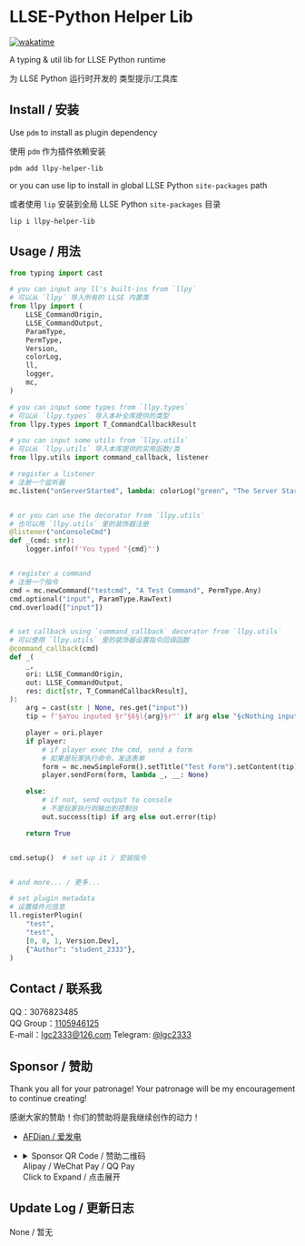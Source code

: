 <!-- markdownlint-disable MD033 MD036 -->

# LLSE-Python Helper Lib

[![wakatime](https://wakatime.com/badge/user/b61b0f9a-f40b-4c82-bc51-0a75c67bfccf/project/dcd72d53-ac99-4567-a96a-e3de0d0b6836.svg)](https://wakatime.com/badge/user/b61b0f9a-f40b-4c82-bc51-0a75c67bfccf/project/dcd72d53-ac99-4567-a96a-e3de0d0b6836)

A typing & util lib for LLSE Python runtime

为 LLSE Python 运行时开发的 类型提示/工具库

## Install / 安装

Use `pdm` to install as plugin dependency

使用 `pdm` 作为插件依赖安装

```shell
pdm add llpy-helper-lib
```

or you can use lip to install in global LLSE Python `site-packages` path

或者使用 `lip` 安装到全局 LLSE Python `site-packages` 目录

```shell
lip i llpy-helper-lib
```

## Usage / 用法

```py
from typing import cast

# you can input any ll's built-ins from `llpy`
# 可以从 `llpy` 导入所有的 LLSE 内置类
from llpy import (
    LLSE_CommandOrigin,
    LLSE_CommandOutput,
    ParamType,
    PermType,
    Version,
    colorLog,
    ll,
    logger,
    mc,
)

# you can input some types from `llpy.types`
# 可以从 `llpy.types` 导入本补全库提供的类型
from llpy.types import T_CommandCallbackResult

# you can input some utils from `llpy.utils`
# 可以从 `llpy.utils` 导入本库提供的实用函数/类
from llpy.utils import command_callback, listener

# register a listener
# 注册一个监听器
mc.listen("onServerStarted", lambda: colorLog("green", "The Server Started!"))


# or you can use the decorator from `llpy.utils`
# 也可以用 `llpy.utils` 里的装饰器注册
@listener("onConsoleCmd")
def _(cmd: str):
    logger.info(f'You typed "{cmd}"')


# register a command
# 注册一个指令
cmd = mc.newCommand("testcmd", "A Test Command", PermType.Any)
cmd.optional("input", ParamType.RawText)
cmd.overload(["input"])


# set callback using `command_callback` decorator from `llpy.utils`
# 可以使用 `llpy.utils` 里的装饰器设置指令回调函数
@command_callback(cmd)
def _(
    _,
    ori: LLSE_CommandOrigin,
    out: LLSE_CommandOutput,
    res: dict[str, T_CommandCallbackResult],
):
    arg = cast(str | None, res.get("input"))
    tip = f'§aYou inputed §r"§6§l{arg}§r"' if arg else "§cNothing inputted!"

    player = ori.player
    if player:
        # if player exec the cmd, send a form
        # 如果是玩家执行命令，发送表单
        form = mc.newSimpleForm().setTitle("Test Form").setContent(tip)
        player.sendForm(form, lambda _, __: None)

    else:
        # if not, send output to console
        # 不是玩家执行则输出到控制台
        out.success(tip) if arg else out.error(tip)

    return True


cmd.setup()  # set up it / 安装指令


# and more... / 更多...

# set plugin metadata
# 设置插件元信息
ll.registerPlugin(
    "test",
    "test",
    [0, 0, 1, Version.Dev],
    {"Author": "student_2333"},
)
```

## Contact / 联系我

QQ：3076823485  
QQ Group：[1105946125](https://jq.qq.com/?_wv=1027&k=Z3n1MpEp)  
E-mail：<lgc2333@126.com>
Telegram: [@lgc2333](https://t.me/lgc2333)

## Sponsor / 赞助

Thank you all for your patronage! Your patronage will be my encouragement to continue creating!

感谢大家的赞助！你们的赞助将是我继续创作的动力！

- [AFDian / 爱发电](https://afdian.net/@lgc2333)
- <details>
    <summary>
      Sponsor QR Code / 赞助二维码<br />
      Alipay / WeChat Pay / QQ Pay<br />
      Click to Expand / 点击展开
    </summary>

  ![讨饭](https://raw.githubusercontent.com/lgc2333/ShigureBotMenu/master/src/imgs/sponsor.png)

  </details>

## Update Log / 更新日志

None / 暂无

